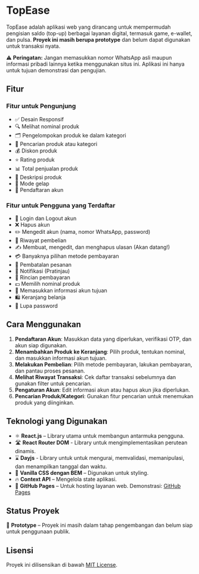 # TopEase

TopEase adalah aplikasi web yang dirancang untuk mempermudah pengisian saldo (top-up) berbagai layanan digital, termasuk game, e-wallet, dan pulsa. **Proyek ini masih berupa prototype** dan belum dapat digunakan untuk transaksi nyata.

⚠️ **Peringatan:** Jangan memasukkan nomor WhatsApp asli maupun informasi pribadi lainnya ketika menggunakan situs ini. Aplikasi ini hanya untuk tujuan demonstrasi dan pengujian.

## Fitur

### Fitur untuk Pengunjung
- ✅ Desain Responsif
- 🔍 Melihat nominal produk
- 🗂️ Pengelompokan produk ke dalam kategori
- 🔎 Pencarian produk atau kategori
- 💰 Diskon produk
- ⭐ Rating produk
- 📊 Total penjualan produk
- 📝 Deskripsi produk
- 🌙 Mode gelap
- 👤 Pendaftaran akun

### Fitur untuk Pengguna yang Terdaftar
- 🔑 Login dan Logout akun
- ❌ Hapus akun
- ✏️ Mengedit akun (nama, nomor WhatsApp, password)
- 🛒 Riwayat pembelian
- ✍️ Membuat, mengedit, dan menghapus ulasan (Akan datang!)
- 💳 Banyaknya pilihan metode pembayaran
- 🔄 Pembatalan pesanan
- 🔔 Notifikasi (Pratinjau)
- 🧾 Rincian pembayaran
- 💵 Memilih nominal produk
- 🎯 Memasukkan informasi akun tujuan
- 🛍️ Keranjang belanja
- 🔑 Lupa password

## Cara Menggunakan

1. **Pendaftaran Akun**: Masukkan data yang diperlukan, verifikasi OTP, dan akun siap digunakan.
2. **Menambahkan Produk ke Keranjang**: Pilih produk, tentukan nominal, dan masukkan informasi akun tujuan.
3. **Melakukan Pembelian**: Pilih metode pembayaran, lakukan pembayaran, dan pantau proses pesanan.
4. **Melihat Riwayat Transaksi**: Cek daftar transaksi sebelumnya dan gunakan filter untuk pencarian.
5. **Pengaturan Akun**: Edit informasi akun atau hapus akun jika diperlukan.
6. **Pencarian Produk/Kategori**: Gunakan fitur pencarian untuk menemukan produk yang diinginkan.

## Teknologi yang Digunakan

- ⚛️ **React.js** – Library utama untuk membangun antarmuka pengguna.
- 🛣 **React Router DOM** - Library untuk mengimplementasikan perutean dinamis.
- ⌛ **Dayjs** - Library untuk untuk mengurai, memvalidasi, memanipulasi, dan menampilkan tanggal dan waktu.
- 🎨 **Vanilla CSS dengan BEM** – Digunakan untuk styling.
- 🔥 **Context API** – Mengelola state aplikasi.
- 🚀 **GitHub Pages** – Untuk hosting layanan web. Demonstrasi: [GitHub Pages](https://fatahpratam.github.io/topease/)

## Status Proyek

🚧 **Prototype** – Proyek ini masih dalam tahap pengembangan dan belum siap untuk penggunaan publik.

## Lisensi

Proyek ini dilisensikan di bawah [MIT License](LICENSE).